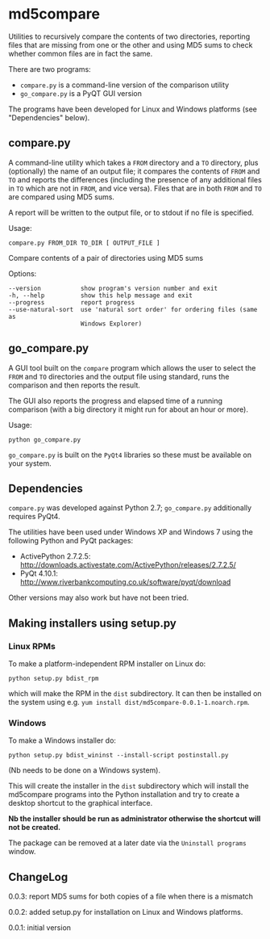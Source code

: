md5compare
==========

Utilities to recursively compare the contents of two directories, reporting files
that are missing from one or the other and using MD5 sums to check whether common
files are in fact the same.

There are two programs:

 * `compare.py` is a command-line version of the comparison utility
 * `go_compare.py` is a PyQT GUI version

The programs have been developed for Linux and Windows platforms (see "Dependencies"
below).

compare.py
----------

A command-line utility which takes a `FROM` directory and a `TO` directory,
plus (optionally) the name of an output file; it compares the contents of
`FROM` and `TO` and reports the differences (including the presence of any
additional files in `TO` which are not in `FROM`, and vice versa). Files
that are in both `FROM` and `TO` are compared using MD5 sums.

A report will be written to the output file, or to stdout if no file is
specified.

Usage:

    compare.py FROM_DIR TO_DIR [ OUTPUT_FILE ]

Compare contents of a pair of directories using MD5 sums

Options:

    --version           show program's version number and exit
    -h, --help          show this help message and exit
    --progress          report progress
    --use-natural-sort  use 'natural sort order' for ordering files (same as
                        Windows Explorer)


go_compare.py
-------------

A GUI tool built on the `compare` program which allows the user to select
the `FROM` and `TO` directories and the output file using standard, runs the
comparison and then reports the result.

The GUI also reports the progress and elapsed time of a running comparison
(with a big directory it might run for about an hour or more).

Usage:

    python go_compare.py

`go_compare.py` is built on the `PyQt4` libraries so these must be available
on your system.

Dependencies
------------

`compare.py` was developed against Python 2.7; `go_compare.py` additionally
requires PyQt4.

The utilities have been used under Windows XP and Windows 7 using the
following Python and PyQt packages:

 * ActivePython 2.7.2.5: <http://downloads.activestate.com/ActivePython/releases/2.7.2.5/>
 * PyQt 4.10.1: <http://www.riverbankcomputing.co.uk/software/pyqt/download>

Other versions may also work but have not been tried.

Making installers using setup.py
--------------------------------

### Linux RPMs ###

To make a platform-independent RPM installer on Linux do:

    python setup.py bdist_rpm

which will make the RPM in the `dist` subdirectory. It can then be installed
on the system using e.g. `yum install dist/md5compare-0.0.1-1.noarch.rpm`.

### Windows ###

To make a Windows installer do:

    python setup.py bdist_wininst --install-script postinstall.py

(Nb needs to be done on a Windows system).

This will create the installer in the `dist` subdirectory which will install
the md5compare programs into the Python installation and try to create a
desktop shortcut to the graphical interface.

__Nb  the installer should be run as administrator otherwise the shortcut
will not be created.__

The package can be removed at a later date via the `Uninstall programs`
window.


ChangeLog
---------

0.0.3: report MD5 sums for both copies of a file when there is a mismatch

0.0.2: added setup.py for installation on Linux and Windows platforms.

0.0.1: initial version
